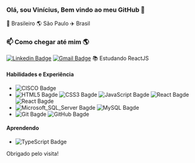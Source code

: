 ### Olá, sou Vinícius, Bem vindo ao meu GitHub 👋

🏡 Brasileiro 🌎 São Paulo ✈️ Brasil

### 📫 Como chegar até mim 🌎
[![Linkedin Badge](https://img.shields.io/badge/-Vinicius_Silva-blue?style=for-the-badge&logo=Linkedin&logoColor=white&link=https://www.linkedin.com/in/vinicius-silvaj/)](https://www.linkedin.com/in/vinicius-silvaj/)
[![Gmail Badge](https://img.shields.io/badge/-sjf.vinicius@gmail.com-ea4335?style=for-the-badge&logo=gmail&logoColor=white&link=mailto:sjf.vinicius@gmail.com)](mailto:sjf.vinicius@gmail.com)
📚 Estudando ReactJS <br />

#### Habilidades e Experiência
* ![CISCO Badge](https://img.shields.io/badge/-Cisco-blue?style=for-the-badge&logo=cisco&logoColor=white)
* ![HTML5 Bagde](https://img.shields.io/badge/-HTML5-e34f26?style=for-the-badge&logo=html5&logoColor=white)
![CSS3 Bagde](https://img.shields.io/badge/-CSS3-1572b6?style=for-the-badge&logo=css3&logoColor=white)
![JavaScript Bagde](https://img.shields.io/badge/-JavaScript-f7df1e?style=for-the-badge&logo=javascript&logoColor=white)
![React Bagde](https://img.shields.io/badge/-React-61dafb?style=for-the-badge&logo=react&logoColor=white)
![React Bagde](https://img.shields.io/badge/-PHP-blueviolet?style=for-the-badge&logo=php&logoColor=white)
* ![Microsoft_SQL_Server Bagde](https://img.shields.io/badge/-Microsoft_SQL_Server-cc2927?style=for-the-badge&logo=microsoftsqlserver&logoColor=white)
![MySQL Bagde](https://img.shields.io/badge/-MySQL-4479a1?style=for-the-badge&logo=mysql&logoColor=white)
* ![Git Bagde](https://img.shields.io/badge/-Git-f05032?style=for-the-badge&logo=git&logoColor=white)
![GitHub Bagde](https://img.shields.io/badge/-GitHub-181717?style=for-the-badge&logo=github&logoColor=white)

#### Aprendendo
* ![TypeScript Badge](https://img.shields.io/badge/-TypeScript-yellow?style=for-the-badge&logo=typescript&logoColor=white)

Obrigado pelo visita!

<!--
**sjvinicius/sjvinicius** is a ✨ _special_ ✨ repository because its `README.md` (this file) appears on your GitHub profile.

Here are some ideas to get you started:

- 🔭 I’m currently working on ...
- 🌱 I’m currently learning ...
- 👯 I’m looking to collaborate on ...
- 🤔 I’m looking for help with ...
- 💬 Ask me about ...
- 📫 How to reach me: ...
- 😄 Pronouns: ...
- ⚡ Fun fact: ...
-->
